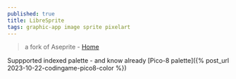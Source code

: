 ```yaml
---
published: true
title: LibreSprite
tags: graphic-app image sprite pixelart
---
```

> a fork of Aseprite - [Home](https://libresprite.github.io/#!/) 

Suppported indexed palette - and know already [Pico-8 palette]({% post_url 2023-10-22-codingame-pico8-color %})